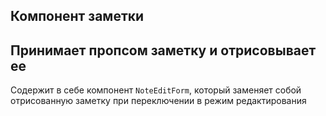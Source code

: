 ## Компонент заметки

Принимает пропсом заметку и отрисовывает ее
----

Содержит в себе компонент `NoteEditForm`, который заменяет собой отрисованную заметку при переключении в режим редактирования